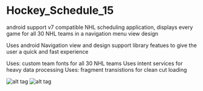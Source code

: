 # Hockey_Schedule_15
android support v7 compatible NHL scheduling application, displays every game for all 30 NHL teams 
in a navigation menu view design


Uses android Navigation view and design support library featues to give the user a quick and fast experience

Uses: custom team fonts for all 30 NHL teams
Uses  intent services for heavy data processing
Uses: fragment transistions for clean cut loading



![alt tag](https://lh3.googleusercontent.com/unInBjrd5hGkmgVyxw_HekKXe2GoXuyfhI5PlHpbAz6Pb9Z0caU9BJX5S9ZBRmE-31Y=h900-rw)
![alt tag](https://lh3.googleusercontent.com/T007CyIFrpgqLyHXUV5-cU-F5UBM3ntIQ4tE6zDE_nzlJIZw02QLP1DbDC4nqGbNvA=h900-rw)




